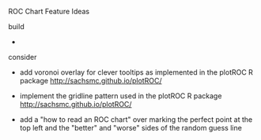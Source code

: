 ROC Chart Feature Ideas

build

+

consider

+ add voronoi overlay for clever tooltips as implemented in the plotROC R package http://sachsmc.github.io/plotROC/

+ implement the gridline pattern used in the plotROC R package http://sachsmc.github.io/plotROC/

+ add a "how to read an ROC chart" over marking the perfect point at the top left and the "better" and "worse" sides of the random guess line

